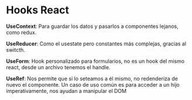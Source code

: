 # Hooks React

**UseContext**: Para guardar los datos y pasarlos a componentes lejanos, como redux.

**UseReducer**: Como el usestate pero constantes más complejas, gracias al switcth.

**UseForm**:    Hook personalizado para formularios, no es un hook del mismo react, desde un archivo tenemos el handle.

**UseRef**:     Nos permite que si lo seteamos a él mismo, no redenderiza de nuevo el componente.
                Un caso de uso común es para acceder a un hijo imperativamente, nos ayudan a manipular el DOM
